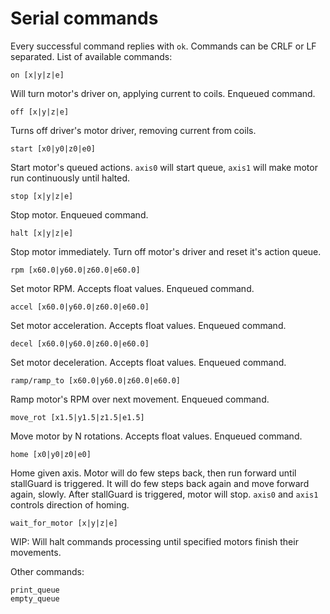# Serial commands

Every successful command replies with `ok`. Commands can be CRLF or LF separated.
List of available commands:


    on [x|y|z|e]

Will turn motor's driver on, applying current to coils.
Enqueued command.


    off [x|y|z|e]

Turns off driver's motor driver, removing current from coils.


    start [x0|y0|z0|e0]

Start motor's queued actions. `axis0` will start queue, `axis1` will make motor run continuously
until halted.


    stop [x|y|z|e]

Stop motor.
Enqueued command.


    halt [x|y|z|e]

Stop motor immediately. Turn off motor's driver and reset it's action queue.


    rpm [x60.0|y60.0|z60.0|e60.0]

Set motor RPM. Accepts float values.
Enqueued command.


    accel [x60.0|y60.0|z60.0|e60.0]

Set motor acceleration. Accepts float values.
Enqueued command.


    decel [x60.0|y60.0|z60.0|e60.0]

Set motor deceleration. Accepts float values.
Enqueued command.


    ramp/ramp_to [x60.0|y60.0|z60.0|e60.0]

Ramp motor's RPM over next movement.
Enqueued command.


    move_rot [x1.5|y1.5|z1.5|e1.5]

Move motor by N rotations. Accepts float values.
Enqueued command.


    home [x0|y0|z0|e0]

Home given axis. Motor will do few steps back, then run forward until stallGuard
is triggered. It will do few steps back again and move forward again, slowly.
After stallGuard is triggered, motor will stop. `axis0` and `axis1` controls
direction of homing.


    wait_for_motor [x|y|z|e]

WIP: Will halt commands processing until specified motors finish their movements.


Other commands:

    print_queue
    empty_queue
